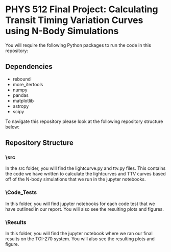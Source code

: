 # PHYS 512 Final Project: Calculating Transit Timing Variation Curves using N-Body Simulations
You will require the following Python packages to run the code in this repository: 
## Dependencies 
- rebound
- more_itertools
- numpy
- pandas
- matplotlib
- astropy
- scipy

To navigate this repository please look at the following repository structure below: 
## Repository Structure
### \src
In the src folder, you will find the lightcurve.py and ttv.py files. This contains the code we have written to calculate the lightcurves and TTV curves based off of the N-body simulations that we run in the jupyter notebooks. 

### \Code_Tests
In this folder, you will find jupyter notebooks for each code test that we have outlined in our report. You will also see the resulting plots and figures. 

### \Results
In this folder, you will find the jupyter notebook where we ran our final results on the TOI-270 system. You will also see the resulting plots and figure. 

